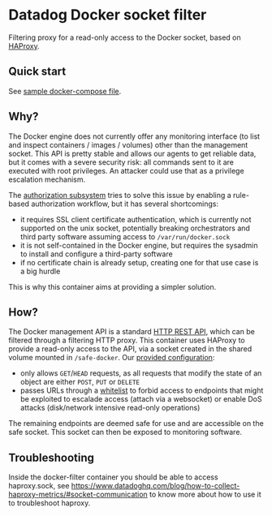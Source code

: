 # Datadog Docker socket filter
Filtering proxy for a read-only access to the Docker socket, based on [HAProxy](https://www.haproxy.org/).

## Quick start

See [sample docker-compose file](example.compose).

## Why?

The Docker engine does not currently offer any monitoring interface (to list and inspect containers / images / volumes) other than the management socket. This API is pretty stable and allows our agents to get reliable data, but it comes with a severe security risk: all commands sent to it are executed with root privileges.  An attacker could use that as a privilege escalation mechanism.

The [authorization subsystem](https://docs.docker.com/engine/extend/plugins_authorization/) tries to solve this issue by enabling a rule-based authorization workflow, but it has several shortcomings:

- it requires SSL client certificate authentication, which is currently not supported on the unix socket, potentially breaking orchestrators and third party software assuming access to `/var/run/docker.sock`
- it is not self-contained in the Docker engine, but requires the sysadmin to install and configure a third-party software
- if no certificate chain is already setup, creating one for that use case is a big hurdle

This is why this container aims at providing a simpler solution.

## How?

The Docker management API is a standard [HTTP REST API](https://docs.docker.com/engine/api/latest/), which can be filtered through a filtering HTTP proxy. This container uses HAProxy to provide a read-only access to the API, via a socket created in the shared volume mounted in `/safe-docker`. Our [provided configuration](docker/haproxy.cfg):

- only allows `GET`/`HEAD` requests, as all requests that modify the state of an object are either `POST`, `PUT` or `DELETE`
- passes URLs through a [whitelist](docker/url-whitelist.lst) to forbid access to endpoints that might be exploited to escalade access (attach via a websocket) or enable DoS attacks (disk/network intensive read-only operations)

The remaining endpoints are deemed safe for use and are accessible on the safe socket. This socket can then be exposed to monitoring software.

## Troubleshooting

Inside the docker-filter container you should be able to access haproxy.sock, see https://www.datadoghq.com/blog/how-to-collect-haproxy-metrics/#socket-communication to know more about how to use it to troubleshoot haproxy.

